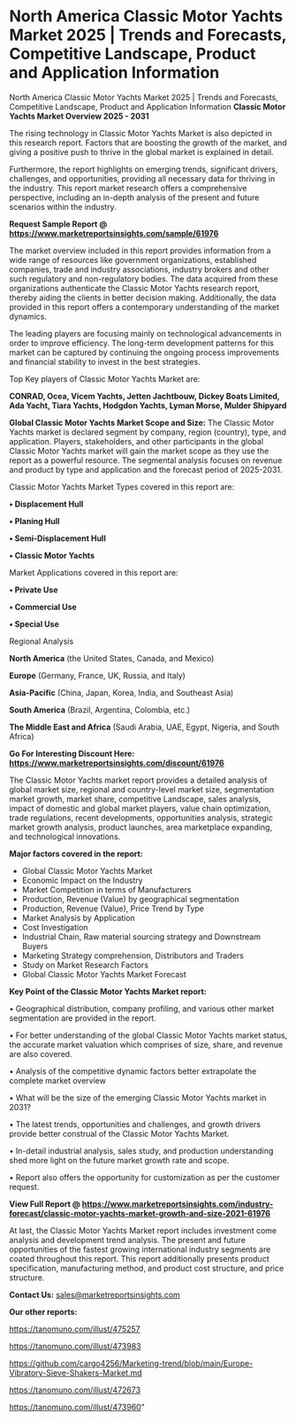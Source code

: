 # North America Classic Motor Yachts Market 2025 | Trends and Forecasts, Competitive Landscape, Product and Application Information
North America Classic Motor Yachts Market 2025 | Trends and Forecasts, Competitive Landscape, Product and Application Information
<Strong> Classic Motor Yachts Market Overview 2025 - 2031</strong>

The rising technology in Classic Motor Yachts Market is also depicted in this research report. Factors that are boosting the growth of the market, and giving a positive push to thrive in the global market is explained in detail.

Furthermore, the report highlights on emerging trends, significant drivers, challenges, and opportunities, providing all necessary data for thriving in the industry. This report market research offers a comprehensive perspective, including an in-depth analysis of the present and future scenarios within the industry.

<strong>Request Sample Report @ <a href=https://www.marketreportsinsights.com/sample/61976>https://www.marketreportsinsights.com/sample/61976</a></strong>

The market overview included in this report provides information from a wide range of resources like government organizations, established companies, trade and industry associations, industry brokers and other such regulatory and non-regulatory bodies. The data acquired from these organizations authenticate the Classic Motor Yachts research report, thereby aiding the clients in better decision making. Additionally, the data provided in this report offers a contemporary understanding of the market dynamics.

The leading players are focusing mainly on technological advancements in order to improve efficiency. The long-term development patterns for this market can be captured by continuing the ongoing process improvements and financial stability to invest in the best strategies.

Top Key players of Classic Motor Yachts Market are:

<strong>CONRAD, Ocea, Vicem Yachts, Jetten Jachtbouw, Dickey Boats Limited, Ada Yacht, Tiara Yachts, Hodgdon Yachts, Lyman Morse, Mulder Shipyard</strong>

<strong><b>Global Classic Motor Yachts Market Scope and Size:</b></strong>
The Classic Motor Yachts market is declared segment by company, region (country), type, and application. Players, stakeholders, and other participants in the global Classic Motor Yachts market will gain the market scope as they use the report as a powerful resource. The segmental analysis focuses on revenue and product by type and application and the forecast period of 2025-2031.

Classic Motor Yachts Market Types covered in this report are:

<strong>• Displacement Hull

• Planing Hull

• Semi-Displacement Hull

• Classic Motor Yachts</strong>

Market Applications covered in this report are:

<strong>• Private Use

• Commercial Use

• Special Use</strong> 

Regional Analysis

<strong>North America</strong> (the United States, Canada, and Mexico)

<strong>Europe</strong> (Germany, France, UK, Russia, and Italy)

<strong>Asia-Pacific</strong> (China, Japan, Korea, India, and Southeast Asia)

<strong>South America</strong> (Brazil, Argentina, Colombia, etc.)

<strong>The Middle East and Africa</strong> (Saudi Arabia, UAE, Egypt, Nigeria, and South Africa)

<strong>Go For Interesting Discount Here: <a href=https://www.marketreportsinsights.com/discount/61976>https://www.marketreportsinsights.com/discount/61976</a></strong>

The Classic Motor Yachts market report provides a detailed analysis of global market size, regional and country-level market size, segmentation market growth, market share, competitive Landscape, sales analysis, impact of domestic and global market players, value chain optimization, trade regulations, recent developments, opportunities analysis, strategic market growth analysis, product launches, area marketplace expanding, and technological innovations.

<strong><b>Major factors covered in the report:</b></strong>
<ul>
  <li>Global Classic Motor Yachts Market </li>
  <li>Economic Impact on the Industry</li>
  <li>Market Competition in terms of Manufacturers</li>
  <li>Production, Revenue (Value) by geographical segmentation</li>
  <li>Production, Revenue (Value), Price Trend by Type</li>
  <li>Market Analysis by Application</li>
  <li>Cost Investigation</li>
  <li>Industrial Chain, Raw material sourcing strategy and Downstream Buyers</li>
  <li>Marketing Strategy comprehension, Distributors and Traders</li>
  <li>Study on Market Research Factors</li>
  <li>Global Classic Motor Yachts Market Forecast</li>
</ul>

<strong><b>Key Point of the Classic Motor Yachts Market report:</b></strong>

• Geographical distribution, company profiling, and various other market segmentation are provided in the report.

• For better understanding of the global Classic Motor Yachts market status, the accurate market valuation which comprises of size, share, and revenue are also covered.

• Analysis of the competitive dynamic factors better extrapolate the complete market overview

• What will be the size of the emerging Classic Motor Yachts market in 2031?

• The latest trends, opportunities and challenges, and growth drivers provide better construal of the Classic Motor Yachts Market.

• In-detail industrial analysis, sales study, and production understanding shed more light on the future market growth rate and scope.

• Report also offers the opportunity for customization as per the customer request.

<strong><b>View Full Report @ <a href=https://www.marketreportsinsights.com/industry-forecast/classic-motor-yachts-market-growth-and-size-2021-61976>https://www.marketreportsinsights.com/industry-forecast/classic-motor-yachts-market-growth-and-size-2021-61976</a></b></strong>


At last, the Classic Motor Yachts Market report includes investment come analysis and development trend analysis. The present and future opportunities of the fastest growing international industry segments are coated throughout this report. This report additionally presents product specification, manufacturing method, and product cost structure, and price structure.

<strong>Contact Us:</strong>
sales@marketreportsinsights.com

<strong>Our other reports:</strong>

<a href=https://tanomuno.com/illust/475257>https://tanomuno.com/illust/475257</a>

<a href=https://tanomuno.com/illust/473983>https://tanomuno.com/illust/473983</a>

<a href=https://github.com/cargo4256/Marketing-trend/blob/main/Europe-Vibratory-Sieve-Shakers-Market.md>https://github.com/cargo4256/Marketing-trend/blob/main/Europe-Vibratory-Sieve-Shakers-Market.md</a>

<a href=https://tanomuno.com/illust/472673>https://tanomuno.com/illust/472673</a>

<a href=https://tanomuno.com/illust/473960>https://tanomuno.com/illust/473960</a>"
